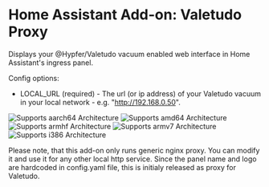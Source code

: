 # Home Assistant Add-on: Valetudo Proxy

Displays your @Hypfer/Valetudo vacuum enabled web interface in Home Assistant's ingress panel.

Config options:
- LOCAL_URL (required) - The url (or ip address) of your Valetudo vacuum in your local network - e.g. "http://192.168.0.50".

![Supports aarch64 Architecture][aarch64-shield]
![Supports amd64 Architecture][amd64-shield]
![Supports armhf Architecture][armhf-shield]
![Supports armv7 Architecture][armv7-shield]
![Supports i386 Architecture][i386-shield]

[aarch64-shield]: https://img.shields.io/badge/aarch64-yes-green.svg
[amd64-shield]: https://img.shields.io/badge/amd64-yes-green.svg
[armhf-shield]: https://img.shields.io/badge/armhf-yes-green.svg
[armv7-shield]: https://img.shields.io/badge/armv7-yes-green.svg
[i386-shield]: https://img.shields.io/badge/i386-yes-green.svg

Please note, that this add-on only runs generic nginx proxy. You can modify it and use it for any other local http service. Since the panel name and logo are hardcoded in config.yaml file, this is initialy released as proxy for Valetudo.